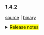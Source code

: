 ### 1.4.2 

 [source](https://github.com/seata/seata/archive/v1.4.2.zip) |
 [binary](https://github.com/seata/seata/releases/download/v1.4.2/seata-server-1.4.2.zip) 

<details>
  <summary><mark>Release notes</mark></summary>


  ### Seata 1.4.2 

Seata 1.4.2  发布。

Seata 是一款开源的分布式事务解决方案，提供高性能和简单易用的分布式事务服务。

此版本更新如下：

  ### feature：

  - [[#3172](https://github.com/seata/seata/pull/3172)] 支持 AT 模式 undo_log 压缩模式
  - [[#3372](https://github.com/seata/seata/pull/3372)] 支持saga模式下用户自定义是否更新最后一次重试日志
  - [[#3411](https://github.com/seata/seata/pull/3411)] 支持seata-server 线程池参数可配置
  - [[#3348](https://github.com/seata/seata/pull/3348)] 支持 TC 存储模式使用 redis-sentinel
  - [[#2667](https://github.com/seata/seata/pull/2667)] 支持使用db和redis存储模式时密码的加解密
  - [[#3427](https://github.com/seata/seata/pull/3427)] 支持分布式锁接口
  - [[#3443](https://github.com/seata/seata/pull/3443)] 支持将seata-server的日志发送到logstash或kafka中
  - [[#3486](https://github.com/seata/seata/pull/3486)] 支持Metrics增加事务分组属性
  - [[#3317](https://github.com/seata/seata/pull/3317)] 支持当zookeeper作为配置中心时从单node获取全部配置
  - [[#2933](https://github.com/seata/seata/pull/2933)] 支持mysql antlr sqlparser
  - [[#3228](https://github.com/seata/seata/pull/3228)] 支持自定义序列化插件
  - [[#3516](https://github.com/seata/seata/pull/3516)] 支持 consul 作为注册中心和配置中心时的 acl-token
  - [[#3116](https://github.com/seata/seata/pull/3116)] 支持配置 apollo 配置中心配置 configService 和 cluster
  - [[#3468](https://github.com/seata/seata/pull/3468)] 支持saga模式下任务循环执行
  - [[#3447](https://github.com/seata/seata/pull/3447)] 支持日志框架中事务上下文的打印


  ### bugfix：

  - [[#3258](https://github.com/seata/seata/pull/3258)] 修复AsyncWorker潜在的OOM问题
  - [[#3293](https://github.com/seata/seata/pull/3293)] 修复配置缓存获取值类型不匹配的问题
  - [[#3241](https://github.com/seata/seata/pull/3241)] 禁止在多SQL的情况下使用 limit 和 order by 语法
  - [[#3406](https://github.com/seata/seata/pull/3406)] 修复当config.txt中包含特殊字符时无法推送至 nacos 的问题
  - [[#3367](https://github.com/seata/seata/pull/3367)] 修复最后一个XA分支二阶段时偶发无法回滚的异常
  - [[#3418](https://github.com/seata/seata/pull/3418)] 修复 getGeneratedKeys 可能会取到历史的主键的问题
  - [[#3448](https://github.com/seata/seata/pull/3448)] 修复多个锁竞争失败时，仅删除单个锁，并优化锁竞争逻辑提升处理性能  
  - [[#3408](https://github.com/seata/seata/pull/3408)] 修复jar运行模式第三方依赖分离打包时的NPE问题
  - [[#3431](https://github.com/seata/seata/pull/3431)] 修复在读取配置时Property Bean可能未初始化的问题
  - [[#3413](https://github.com/seata/seata/pull/3413)] 修复回滚到savepoint以及releaseSavepoint的逻辑
  - [[#3451](https://github.com/seata/seata/pull/3451)] 修复autoCommit=true，全局锁竞争失败时的脏写问题
  - [[#3481](https://github.com/seata/seata/pull/3481)] 修复当 consul client 抛出异常时导致刷新任务中断的问题
  - [[#3491](https://github.com/seata/seata/pull/3491)] 修复README.md文件中的拼写错误
  - [[#3531](https://github.com/seata/seata/pull/3531)] 修复RedisTransactionStoreManager 获取 brachTransaction 可能的 NPE 问题
  - [[#3500](https://github.com/seata/seata/pull/3500)] 修复 oracle 和 postgreSql 无法获取 column info 的问题
  - [[#3560](https://github.com/seata/seata/pull/3560)] 修复 Committing 状态的事务异步任务没有时间阈值和无法进行事务恢复的问题
  - [[#3555](https://github.com/seata/seata/pull/3555)] 通过setBytes代替setBlob，避免高版本jdbc驱动工作异常
  - [[#3540](https://github.com/seata/seata/pull/3540)] 修复server发布打包时缺失文件的问题
  - [[#3597](https://github.com/seata/seata/pull/3597)] 修复可能的 NPE问题
  - [[#3568](https://github.com/seata/seata/pull/3568)] 修复自动数据源代理因 ConcurrentHashMap.computeIfAbsent 导致的死锁问题
  - [[#3402](https://github.com/seata/seata/pull/3402)] 修复更新SQL中字段名含有库名无法解析更新列的问题
  - [[#3464](https://github.com/seata/seata/pull/3464)] 修复测试用例空指针异常和StackTraceLogger中错误的日志格式.
  - [[#3522](https://github.com/seata/seata/pull/3522)] 修复当 DML 影响行数为0时注册分支和插入undo_log的问题
  - [[#3635](https://github.com/seata/seata/pull/3635)] 修复zookeeper 配置变更无法推送通知的问题
  - [[#3133](https://github.com/seata/seata/pull/3133)] 修复某些场景下无法重试全局锁的问题
  - [[#3156](https://github.com/seata/seata/pull/3156)] 修复嵌套代理类无法 获取target的问题 


  ### optimize： 

  - [[#3341](https://github.com/seata/seata/pull/3341)] 优化获取指定配置文件的路径格式问题
  - [[#3385](https://github.com/seata/seata/pull/3385)] 优化 GitHub Actions 配置,修复单测失败问题
  - [[#3175](https://github.com/seata/seata/pull/3175)] 支持雪花算法时钟回拨
  - [[#3291](https://github.com/seata/seata/pull/3291)] 优化mysql连接参数
  - [[#3336](https://github.com/seata/seata/pull/3336)] 支持使用System.getProperty获取Netty配置参数
  - [[#3369](https://github.com/seata/seata/pull/3369)] 添加github action的dockerHub秘钥
  - [[#3343](https://github.com/seata/seata/pull/3343)] 将CI程序从Travis CI迁移到Github Actions
  - [[#3397](https://github.com/seata/seata/pull/3397)] 增加代码变更记录
  - [[#3303](https://github.com/seata/seata/pull/3303)] 支持从nacos单一dataId中读取所有配置
  - [[#3380](https://github.com/seata/seata/pull/3380)] 优化 globalTransactionScanner 中的 DISABLE_GLOBAL_TRANSACTION listener
  - [[#3123](https://github.com/seata/seata/pull/3123)] 优化 seata-server 打包策略
  - [[#3415](https://github.com/seata/seata/pull/3415)] 优化 maven 打包时清除 distribution 目录
  - [[#3316](https://github.com/seata/seata/pull/3316)] 优化读取配置值时属性bean未初始化的问题
  - [[#3420](https://github.com/seata/seata/pull/3420)] 优化枚举类的使用并添加单元测试
  - [[#3533](https://github.com/seata/seata/pull/3533)] 支持获取当前事务角色
  - [[#3436](https://github.com/seata/seata/pull/3436)] 优化SQLType类中的错别字
  - [[#3439](https://github.com/seata/seata/pull/3439)] 调整springApplicationContextProvider order以使其可以在xml bean之前被调用
  - [[#3248](https://github.com/seata/seata/pull/3248)] 优化负载均衡配置迁移到client节点下
  - [[#3441](https://github.com/seata/seata/pull/3441)] 优化starter的自动配置处理
  - [[#3466](https://github.com/seata/seata/pull/3466)] 优化使用equalsIgnoreCase() 进行字符串比较
  - [[#3476](https://github.com/seata/seata/pull/3476)] 支持 server 参数传入hostname时自动将其转换为 ip
  - [[#3236](https://github.com/seata/seata/pull/3236)] 优化执行解锁操作的条件，减少不必要的 unlock 操作
  - [[#3485](https://github.com/seata/seata/pull/3485)] 删除 ConfigurationFactory 中无用的代码
  - [[#3505](https://github.com/seata/seata/pull/3505)] 删除 GlobalTransactionScanner 中无用的 if 判断
  - [[#3544](https://github.com/seata/seata/pull/3544)] 优化无法通过Statement#getGeneratedKeys时，只能获取到批量插入的第一个主键的问题
  - [[#3549](https://github.com/seata/seata/pull/3549)] 统一DB存储模式下不同表中的xid字段的长度
  - [[#3551](https://github.com/seata/seata/pull/3551)] 调大RETRY_DEAD_THRESHOLD的值以及设置成可配置
  - [[#3589](https://github.com/seata/seata/pull/3589)] 使用JUnit API做异常检查
  - [[#3601](https://github.com/seata/seata/pull/3601)] 使`LoadBalanceProperties`与`spring-boot:2.x`及以上版本兼容
  - [[#3513](https://github.com/seata/seata/pull/3513)] Saga SpringBeanService调用器支持切换 json 解析器
  - [[#3318](https://github.com/seata/seata/pull/3318)] 支持 CLIENT_TABLE_META_CHECKER_INTERVAL 可配置化
  - [[#3371](https://github.com/seata/seata/pull/3371)] 支持 metric 按 applicationId 分组
  - [[#3459](https://github.com/seata/seata/pull/3459)] 删除重复的ValidadAddress代码
  - [[#3215](https://github.com/seata/seata/pull/3215)] 优化seata-server 在file模式下启动时的reload逻辑
  - [[#3631](https://github.com/seata/seata/pull/3631)] 优化 nacos-config.py 脚本的入参问题
  - [[#3638](https://github.com/seata/seata/pull/3638)] 优化 update 和 delete 的 SQL 不支持 join 的错误提示
  - [[#3523](https://github.com/seata/seata/pull/3523)] 优化当使用oracle时调用releaseSavepoint()方法报异常的问题
  - [[#3458](https://github.com/seata/seata/pull/3458)] 还原已删除的md
  - [[#3574](https://github.com/seata/seata/pull/3574)] 修复EventBus.java文件中注释拼写错误
  - [[#3573](https://github.com/seata/seata/pull/3573)] 修复 README.md 文件中设计器路径错误
  - [[#3662](https://github.com/seata/seata/pull/3662)] 更新gpg密钥对
  - [[#3664](https://github.com/seata/seata/pull/3664)] 优化 javadoc
  - [[#3637](https://github.com/seata/seata/pull/3637)] 登记使用seata的公司和1.4.2版本包含的新增pr信息

  ### test

  - [[#3381](https://github.com/seata/seata/pull/3381)] 添加 TmClient 的测试用例
  - [[#3607](https://github.com/seata/seata/pull/3607)] 修复 EventBus 的单元测试问题
  - [[#3579](https://github.com/seata/seata/pull/3579)] 添加 StringFormatUtils 测试用例
  - [[#3365](https://github.com/seata/seata/pull/3365)] 修复ParameterParserTest测试用例
  - [[#3359](https://github.com/seata/seata/pull/3359)] 删除未使用的测试用例
  - [[#3383](https://github.com/seata/seata/pull/3383)] 优化StatementProxyTest单元测试
  - [[#3578](https://github.com/seata/seata/pull/3578)] 修复单元测试case里的UnfinishedStubbing异常


 非常感谢以下 contributors 的代码贡献。若有无意遗漏，请报告。

  - [slievrly](https://github.com/slievrly) 
  - [caohdgege](https://github.com/caohdgege) 
  - [funky-eyes](https://github.com/funky-eyes) 
  - [wangliang181230](https://github.com/wangliang181230)
  - [xingfudeshi](https://github.com/xingfudeshi)
  - [jsbxyyx](https://github.com/jsbxyyx) 
  - [selfishlover](https://github.com/selfishlover)
  - [l8189352](https://github.com/l81893521)
  - [Rubbernecker](https://github.com/Rubbernecker)
  - [lj2018110133](https://github.com/lj2018110133)
  - [github-ganyu](https://github.com/github-ganyu)
  - [dmego](https://github.com/dmego)
  - [spilledyear](https://github.com/spilledyear)
  - [hoverruan](https://github.com/hoverruan ) 
  - [anselleeyy](https://github.com/anselleeyy)
  - [Ifdevil](https://github.com/Ifdevil)
  - [lvxianzheng](https://github.com/lvxianzheng)
  - [MentosL](https://github.com/MentosL)
  - [lian88jian](https://github.com/lian88jian)
  - [litianyu1992](https://github.com/litianyu1992)
  - [xyz327](https://github.com/xyz327)
  - [13414850431](https://github.com/13414850431)
  - [xuande](https://github.com/xuande)
  - [tanggen](https://github.com/tanggen)
  - [eas5](https://github.com/eas5)
  - [nature80](https://github.com/nature80)
  - [ls9527](https://github.com/ls9527)
  - [drgnchan](https://github.com/drgnchan)
  - [imyangyong](https://github.com/imyangyong)
  - [sunlggggg](https://github.com/sunlggggg)
  - [long187](https://github.com/long187)
  - [h-zhi](https://github.com/h-zhi)
  - [StellaiYang](https://github.com/StellaiYang)
  - [slinpq](https://github.com/slinpq)
  - [sustly](https://github.com/sustly)
  - [cznc](https://github.com/cznc)
  - [squallliu](https://github.com/squallliu)
  - [81519434](https://github.com/81519434)
  - [luoxn28](https://github.com/luoxn28)


同时，我们收到了社区反馈的很多有价值的issue和建议，非常感谢大家。

   #### Link

   - **Seata:** https://github.com/seata/seata  
   - **Seata-Samples:** https://github.com/seata/seata-samples   
   - **Release:** https://github.com/seata/seata/releases
   - **WebSite:** https://seata.io

</details>
